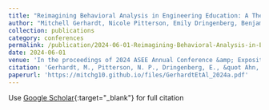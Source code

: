 ```yaml
---
title: "Reimagining Behavioral Analysis in Engineering Education: A Theoretical Exploration of Reasoned Action Approach"
author: "Mitchell Gerhardt, Nicole Pitterson, Emily Dringenberg, Benjamin Ahn"
collection: publications
category: conferences
permalink: /publication/2024-06-01-Reimagining-Behavioral-Analysis-in-Engineering-Education-A-Theoretical-Exploration-of-Reasoned-Action-Approach
date: 2024-06-01
venue: 'In the proceedings of 2024 ASEE Annual Conference &amp; Exposition'
citation: 'Gerhardt, M., Pitterson, N. P., Dringenberg, E., &quot Ahn, B. (2024, June 23). Reimagining Behavioral Analysis in Engineering Education: A Theoretical Exploration of Reasoned Action Approach. 2024 ASEE Annual Conference & Exposition, Portland, OR.'
paperurl: 'https://mitchg10.github.io/files/GerhardtEtAl_2024a.pdf'
---
```

Use [Google Scholar](https://scholar.google.com/scholar?q=Reimagining+Behavioral+Analysis+in+Engineering+Education:+A+Theoretical+Exploration+of+Reasoned+Action+Approach){:target="_blank"} for full citation